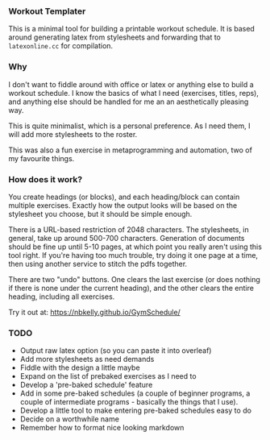 ### Workout Templater

This is a minimal tool for building a printable workout schedule. It is based around generating latex from stylesheets and forwarding that to `latexonline.cc` for compilation.

### Why

I don't want to fiddle around with office or latex or anything else to build a workout schedule. I know the basics of what I need (exercises, titles, reps), and anything else should be handled for me an an aesthetically pleasing way.

This is quite minimalist, which is a personal preference. As I need them, I will add more stylesheets to the roster.

This was also a fun exercise in metaprogramming and automation, two of my favourite things.

### How does it work?

You create headings (or blocks), and each heading/block can contain multiple exercises. Exactly how the output looks will be based on the stylesheet you choose, but it should be simple enough.

There is a URL-based restriction of 2048 characters. The stylesheets, in general, take up around 500-700 characters. Generation of documents should be fine up until 5-10 pages, at which point you really aren't using this tool right. If you're having too much trouble, try doing it one page at a time, then using another service to stitch the pdfs together.

There are two "undo" buttons. One clears the last exercise (or does nothing if there is none under the current heading), and the other clears the entire heading, including all exercises.

Try it out at: https://nbkelly.github.io/GymSchedule/

### TODO

* Output raw latex option (so you can paste it into overleaf)
* Add more stylesheets as need demands
* Fiddle with the design a little maybe
* Expand on the list of prebaked exercises as I need to
* Develop a 'pre-baked schedule' feature
* Add in some pre-baked schedules (a couple of beginner programs, a couple of intermediate programs - basically the things that I use).
* Develop a little tool to make entering pre-baked schedules easy to do
* Decide on a worthwhile name
* Remember how to format nice looking markdown
